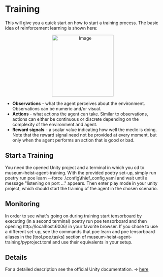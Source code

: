 # Training
This will give you a quick start on how to start a training process. The basic idea of reinforcement learning is shown here:
<p align="center">
  <img src=https://www.kdnuggets.com/images/mathworks-reinforcement-learning-fig1-543.jpg alt="Image" height="200"/>
</p>

- **Observations** - what the agent perceives about the environment. Observations can be numeric and/or visual.
- **Actions** - what actions the agent can take. Similar to observations, actions can either be continuous or discrete depending on the complexity of the environment and agent.
- **Reward signals** - a scalar value indicating how well the medic is doing. Note that the reward signal need not be provided at every moment, but only when the agent performs an action that is good or bad.

## Start a Training
You need the opened Unity project and a terminal in which you cd to museum-heist-agent-training.
With the provided poetry set-up, simply run poetry run poe learn --force .\config\thief_config.yaml and wait until a message "listening on port ..." appears.
Then enter play mode in your unity project, which should start the training of the agent in the chosen scenario.

## Monitoring
In order to see what's going on during training start tensorboard by executing (in a second terminal) poetry run poe tensorboard and then opening http://localhost:6006/ in your favorite browser.
If you chose to use a different set-up, see the commands that poe learn and poe tensorboard aliases in the [tool.poe.tasks] section of museum-heist-agent-training/pyproject.toml and use their equivalents in your setup.

## Details
For a detailed description see the official Unity documentation. -> [here](https://github.com/Unity-Technologies/ml-agents/blob/main/docs/ML-Agents-Overview.md)